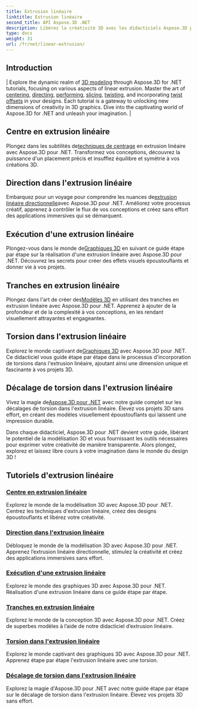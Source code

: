 ```yaml
---
title: Extrusion linéaire
linktitle: Extrusion linéaire
second_title: API Aspose.3D .NET
description: Libérez la créativité 3D avec les didacticiels Aspose.3D pour .NET. Maîtrisez les techniques d'extrusion linéaire, améliorez les conceptions et élevez vos projets sans effort.
type: docs
weight: 31
url: /fr/net/linear-extrusion/
---
```

## Introduction
| Explore the dynamic realm of [3D modeling](./center-in-linear-extrusion/) through Aspose.3D for .NET tutorials, focusing on various aspects of linear extrusion. Master the art of [centering](./center-in-linear-extrusion/), [directing](./direction-in-linear-extrusion/), [performing](./performing-linear-extrusion/), [slicing](./slices-in-linear-extrusion/), [twisting](./twist-in-linear-extrusion/), and incorporating [twist offsets](./twist-offset-in-linear-extrusion/) in your designs. Each tutorial is a gateway to unlocking new dimensions of creativity in 3D graphics. Dive into the captivating world of Aspose.3D for .NET and unleash your imagination. |

## Centre en extrusion linéaire
 Plongez dans les subtilités de[techniques de centrage](./center-in-linear-extrusion/) en extrusion linéaire avec Aspose.3D pour .NET. Transformez vos conceptions, découvrez la puissance d'un placement précis et insufflez équilibre et symétrie à vos créations 3D.

## Direction dans l'extrusion linéaire
 Embarquez pour un voyage pour comprendre les nuances de[extrusion linéaire directionnelle](./direction-in-linear-extrusion/)avec Aspose.3D pour .NET. Améliorez votre processus créatif, apprenez à contrôler le flux de vos conceptions et créez sans effort des applications immersives qui se démarquent.

## Exécution d'une extrusion linéaire
 Plongez-vous dans le monde de[Graphiques 3D](./performing-linear-extrusion/) en suivant ce guide étape par étape sur la réalisation d'une extrusion linéaire avec Aspose.3D pour .NET. Découvrez les secrets pour créer des effets visuels époustouflants et donner vie à vos projets.

## Tranches en extrusion linéaire
 Plongez dans l'art de créer des[Modèles 3D](./slices-in-linear-extrusion/) en utilisant des tranches en extrusion linéaire avec Aspose.3D pour .NET. Apprenez à ajouter de la profondeur et de la complexité à vos conceptions, en les rendant visuellement attrayantes et engageantes.

## Torsion dans l'extrusion linéaire
 Explorez le monde captivant de[Graphiques 3D](./twist-in-linear-extrusion/) avec Aspose.3D pour .NET. Ce didacticiel vous guide étape par étape dans le processus d'incorporation de torsions dans l'extrusion linéaire, ajoutant ainsi une dimension unique et fascinante à vos projets 3D.

## Décalage de torsion dans l'extrusion linéaire
Vivez la magie de[Aspose.3D pour .NET](./twist-offset-in-linear-extrusion/) avec notre guide complet sur les décalages de torsion dans l'extrusion linéaire. Élevez vos projets 3D sans effort, en créant des modèles visuellement époustouflants qui laissent une impression durable.

Dans chaque didacticiel, Aspose.3D pour .NET devient votre guide, libérant le potentiel de la modélisation 3D et vous fournissant les outils nécessaires pour exprimer votre créativité de manière transparente. Alors plongez, explorez et laissez libre cours à votre imagination dans le monde du design 3D !
## Tutoriels d'extrusion linéaire
### [Centre en extrusion linéaire](./center-in-linear-extrusion/)
Explorez le monde de la modélisation 3D avec Aspose.3D pour .NET. Centrez les techniques d'extrusion linéaire, créez des designs époustouflants et libérez votre créativité.
### [Direction dans l'extrusion linéaire](./direction-in-linear-extrusion/)
Débloquez le monde de la modélisation 3D avec Aspose.3D pour .NET. Apprenez l’extrusion linéaire directionnelle, stimulez la créativité et créez des applications immersives sans effort.
### [Exécution d'une extrusion linéaire](./performing-linear-extrusion/)
Explorez le monde des graphiques 3D avec Aspose.3D pour .NET. Réalisation d'une extrusion linéaire dans ce guide étape par étape.
### [Tranches en extrusion linéaire](./slices-in-linear-extrusion/)
Explorez le monde de la conception 3D avec Aspose.3D pour .NET. Créez de superbes modèles à l’aide de notre didacticiel d’extrusion linéaire.
### [Torsion dans l'extrusion linéaire](./twist-in-linear-extrusion/)
Explorez le monde captivant des graphiques 3D avec Aspose.3D pour .NET. Apprenez étape par étape l'extrusion linéaire avec une torsion.
### [Décalage de torsion dans l'extrusion linéaire](./twist-offset-in-linear-extrusion/)
Explorez la magie d'Aspose.3D pour .NET avec notre guide étape par étape sur le décalage de torsion dans l'extrusion linéaire. Élevez vos projets 3D sans effort.